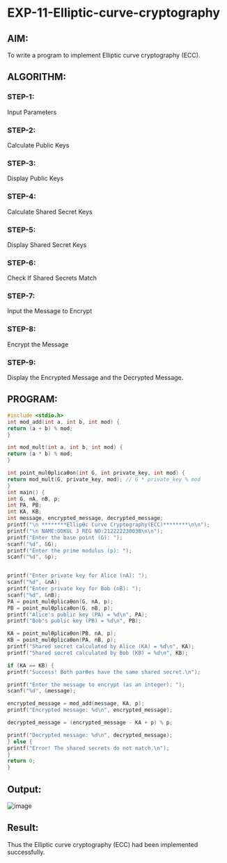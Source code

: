 # EXP-11-Elliptic-curve-cryptography

## AIM:
To write a program to implement Elliptic curve cryptography (ECC).

## ALGORITHM:

### STEP-1: 
Input Parameters
### STEP-2: 
Calculate Public Keys
### STEP-3: 
Display Public Keys
### STEP-4: 
Calculate Shared Secret Keys
### STEP-5: 
Display Shared Secret Keys
### STEP-6: 
Check If Shared Secrets Match
### STEP-7: 
Input the Message to Encrypt
### STEP-8: 
Encrypt the Message
### STEP-9: 
Display the Encrypted Message and the Decrypted Message.

## PROGRAM:
```c
#include <stdio.h>
int mod_add(int a, int b, int mod) {
return (a + b) % mod;
}

int mod_mult(int a, int b, int mod) {
return (a * b) % mod;
}

int point_mulƟplicaƟon(int G, int private_key, int mod) {
return mod_mult(G, private_key, mod); // G * private_key % mod
}
int main() {
int G, nA, nB, p;  
int PA, PB;
int KA, KB; 
int message, encrypted_message, decrypted_message;
printf("\n ********EllipƟc Curve Cryptography(ECC)********\n\n");
printf("\n NAME:GOKUL J REG NO:212222230038\n\n");
printf("Enter the base point (G): ");
scanf("%d", &G);
printf("Enter the prime modulus (p): ");
scanf("%d", &p);


printf("Enter private key for Alice (nA): ");
scanf("%d", &nA);
printf("Enter private key for Bob (nB): ");
scanf("%d", &nB);
PA = point_mulƟplicaƟon(G, nA, p); 
PB = point_mulƟplicaƟon(G, nB, p);
printf("Alice's public key (PA) = %d\n", PA);
printf("Bob's public key (PB) = %d\n", PB);

KA = point_mulƟplicaƟon(PB, nA, p); 
KB = point_mulƟplicaƟon(PA, nB, p); 
printf("Shared secret calculated by Alice (KA) = %d\n", KA);
printf("Shared secret calculated by Bob (KB) = %d\n", KB);

if (KA == KB) {
printf("Success! Both parƟes have the same shared secret.\n");

printf("Enter the message to encrypt (as an integer): ");
scanf("%d", &message);

encrypted_message = mod_add(message, KA, p);
printf("Encrypted message: %d\n", encrypted_message);

decrypted_message = (encrypted_message - KA + p) % p;

printf("Decrypted message: %d\n", decrypted_message);
} else {
printf("Error! The shared secrets do not match.\n");
}
return 0;
}
```
## Output:

![image](https://github.com/user-attachments/assets/9a72a0fc-16b6-427c-b319-2795eac72de4)

## Result:
Thus the Elliptic curve cryptography (ECC) had been implemented successfully.
